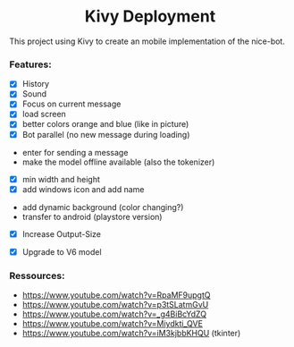 <h1 style="text-align:center">Kivy Deployment</h1>



This project using Kivy to create an mobile implementation of the nice-bot.

### Features:
- [x] History
- [x] Sound
- [x] Focus on current message
- [x] load screen
- [x] better colors orange and blue (like in picture)
- [x] Bot parallel (no new message during loading)
- enter for sending a message
- make the model offline available (also the tokenizer)
- [x] min width and height
- [x] add windows icon and add name
- add dynamic background (color changing?)
- transfer to android (playstore version)
- [x] Increase Output-Size
- [x] Upgrade to V6 model


### Ressources:
- https://www.youtube.com/watch?v=RpaMF9upgtQ
- https://www.youtube.com/watch?v=p3tSLatmGvU
- https://www.youtube.com/watch?v=_g4BiBcYdZQ
- https://www.youtube.com/watch?v=Miydkti_QVE
- https://www.youtube.com/watch?v=iM3kjbbKHQU (tkinter)

